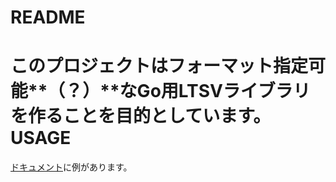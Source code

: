 README
========
このプロジェクトはフォーマット指定可能**（？）**なGo用LTSVライブラリを作ることを目的としています。
USAGE
========
[ドキュメント](http://godoc.org/github.com/ccommoner/ltsv)に例があります。